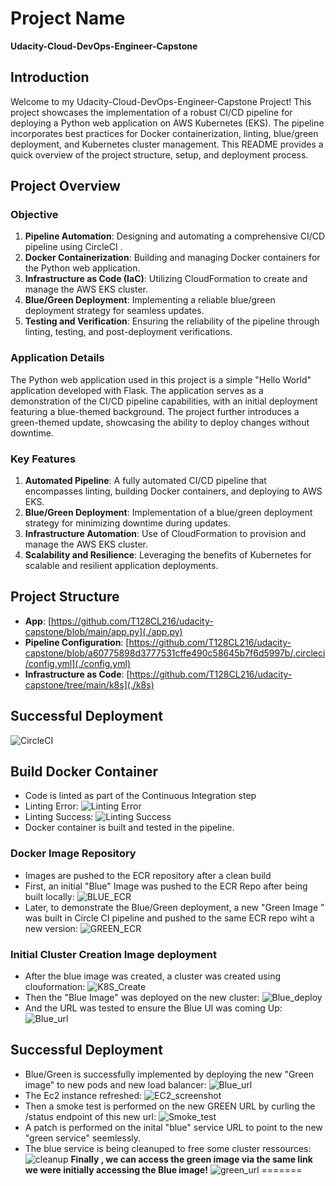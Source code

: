 # Project Name

**Udacity-Cloud-DevOps-Engineer-Capstone**

## Introduction

Welcome to my Udacity-Cloud-DevOps-Engineer-Capstone Project! This project showcases the implementation of a robust CI/CD pipeline for deploying a Python web application on AWS Kubernetes (EKS). The pipeline incorporates best practices for Docker containerization, linting, blue/green deployment, and Kubernetes cluster management. This README provides a quick overview of the project structure, setup, and deployment process.

## Project Overview

### Objective
1. **Pipeline Automation**: Designing and automating a comprehensive CI/CD pipeline using CircleCI .
2. **Docker Containerization**: Building and managing Docker containers for the Python web application.
3. **Infrastructure as Code (IaC)**: Utilizing CloudFormation to create and manage the AWS EKS cluster.
4. **Blue/Green Deployment**: Implementing a reliable blue/green deployment strategy for seamless updates.
5. **Testing and Verification**: Ensuring the reliability of the pipeline through linting, testing, and post-deployment verifications.

### Application Details

The Python web application used in this project is a simple "Hello World" application developed with Flask. The application serves as a demonstration of the CI/CD pipeline capabilities, with an initial deployment featuring a blue-themed background. The project further introduces a green-themed update, showcasing the ability to deploy changes without downtime.

### Key Features

1. **Automated Pipeline**: A fully automated CI/CD pipeline that encompasses linting, building Docker containers, and deploying to AWS EKS.
2. **Blue/Green Deployment**: Implementation of a blue/green deployment strategy for minimizing downtime during updates.
3. **Infrastructure Automation**: Use of CloudFormation to provision and manage the AWS EKS cluster.
4. **Scalability and Resilience**: Leveraging the benefits of Kubernetes for scalable and resilient application deployments.

## Project Structure
- **App**: [https://github.com/T128CL216/udacity-capstone/blob/main/app.py](./app.py)
- **Pipeline Configuration**: [https://github.com/T128CL216/udacity-capstone/blob/a60775898d3777531cffe490c58645b7f6d5997b/.circleci/config.yml](./config.yml)
- **Infrastructure as Code**: [https://github.com/T128CL216/udacity-capstone/tree/main/k8s](./k8s)

## Successful Deployment
![CircleCI](https://github.com/T128CL216/udacity-capstone/blob/0b988847ea2d98351c2f6f6f2c7b4ea452b1362f/screenshots/11-CIRCLECI_SUCCESS.png)

## Build Docker Container

- Code is linted as part of the Continuous Integration step
- Linting Error:
![Linting Error](https://github.com/T128CL216/udacity-capstone/blob/a60775898d3777531cffe490c58645b7f6d5997b/screenshots/05-LINT_ERROR.png)
- Linting Success:
![Linting Success](https://github.com/T128CL216/udacity-capstone/blob/a60775898d3777531cffe490c58645b7f6d5997b/screenshots/06-LINT_SUCCESS.png)
- Docker container is built and tested in the pipeline.
  
### Docker Image Repository

- Images are pushed to the ECR repository after a clean build
- First, an initial "Blue" Image was pushed to the ECR Repo after being built locally:
![BLUE_ECR](https://github.com/T128CL216/udacity-capstone/blob/0b988847ea2d98351c2f6f6f2c7b4ea452b1362f/screenshots/01-ECR_BLUE_IMAGE.png)
- Later, to demonstrate the Blue/Green deployment, a new "Green Image " was built in Circle CI pipeline and pushed to the same ECR repo wiht a new version:
![GREEN_ECR](https://github.com/T128CL216/udacity-capstone/blob/0b988847ea2d98351c2f6f6f2c7b4ea452b1362f/screenshots/07-ECR_GREEN_IMAGE.png)

### Initial Cluster Creation Image deployment
- After the blue image was created, a cluster was created using clouformation:
![K8S_Create](https://github.com/T128CL216/udacity-capstone/blob/0b988847ea2d98351c2f6f6f2c7b4ea452b1362f/screenshots/02-CF_K8s_CLUSTER.png)
- Then the "Blue Image" was deployed on the new cluster:
![Blue_deploy](https://github.com/T128CL216/udacity-capstone/blob/0b988847ea2d98351c2f6f6f2c7b4ea452b1362f/screenshots/03-INITIAL_IMAGE_DEPLOY.png)
- And the URL was tested to ensure the Blue UI was coming Up:
![Blue_url](https://github.com/T128CL216/udacity-capstone/blob/0b988847ea2d98351c2f6f6f2c7b4ea452b1362f/screenshots/04-BLUE_URL.png)

## Successful Deployment
- Blue/Green is successfully implemented by deploying the new "Green image" to new pods and new load balancer:
![Blue_url](https://github.com/T128CL216/udacity-capstone/blob/0b988847ea2d98351c2f6f6f2c7b4ea452b1362f/screenshots/08-GREEN_IMAGE_DEPLOY.png)
- The Ec2 instance refreshed:
![EC2_screenshot]()
- Then a smoke test is performed on the new GREEN URL by curling the /status endpoint of this new url:
![Smoke_test](https://github.com/T128CL216/udacity-capstone/blob/e598956da7dbf76f2de0e1d53c29162c501a55e8/screenshots/12-Smoke_Test.png)
- A patch is performed on the inital "blue" service URL to point to the new "green service" seemlessly.
- The blue service is being cleanuped to free some cluster ressources:
![cleanup](https://github.com/T128CL216/udacity-capstone/blob/9689ec92a6e55401c74d5f1edb645c75d429fd52/screenshots/10-GREEN_SERVICE_CLEAUP_2.png)
**Finally , we can access the green image via the same link we were initially accessing the Blue image!**
![green_url](https://github.com/T128CL216/udacity-capstone/blob/0b988847ea2d98351c2f6f6f2c7b4ea452b1362f/screenshots/09-GREEN_URL.png)
=======
